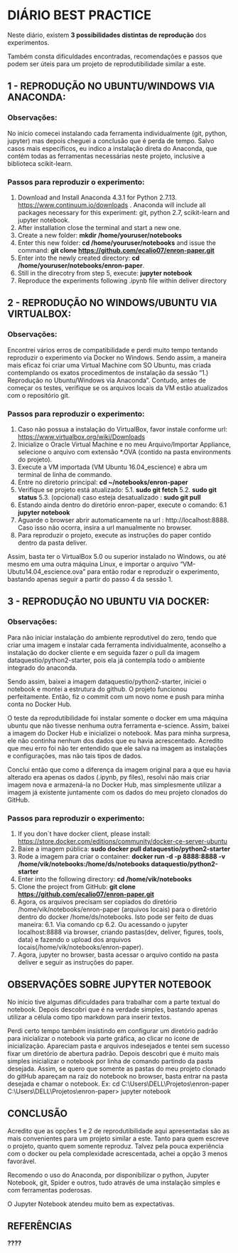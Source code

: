 
# DIÁRIO BEST PRACTICE
 
Neste diário, existem **3 possibilidades distintas de reprodução** dos experimentos.
 
Também consta dificuldades encontradas, recomendações e passos que podem ser úteis para um projeto de reprodutibilidade similar a este.


## 1 - REPRODUÇÃO NO UBUNTU/WINDOWS VIA ANACONDA:
 
### Observações:
No início comecei instalando cada ferramenta individualmente (git, python, jupyter) mas depois cheguei a conclusão que é perda de tempo. Salvo casos mais específicos, eu  indico a instalação direta do Anaconda, que contém todas as ferramentas necessárias neste projeto, inclusive a biblioteca scikit-learn. 
 
### Passos para reproduzir o experimento:
1. Download and Install Anaconda 4.3.1 for Python 2.7.13. https://www.continuum.io/downloads . Anaconda will include all packages necessary for this experiment: git, python 2.7, scikit-learn and jupyter notebook.
2. After installation close the terminal and start a new one.
3. Create a new folder: **mkdir /home/youruser/notebooks**
4. Enter this new folder: **cd /home/youruser/notebooks** and issue the command: 
**git clone https://github.com/ecalio07/enron-paper.git**
5. Enter into the newly created directory: **cd /home/youruser/notebooks/enron-paper**.
6. Still in the direcotry from step 5, execute: **jupyter notebook**
7. Reproduce the experiments following .ipynb file within deliver directory

## 2 - REPRODUÇÃO NO WINDOWS/UBUNTU VIA VIRTUALBOX:
 
### Observações:
Encontrei vários erros de compatibilidade e perdi muito tempo tentando reproduzir o experimento via Docker no Windows. Sendo assim, a maneira mais eficaz foi criar uma Virtual Machine com SO Ubuntu, mas criada contemplando os exatos procedimentos de instalação da sessão “1.) Reprodução no Ubuntu/Windows via Anaconda”. Contudo, antes de começar os testes, verifique se os arquivos locais da VM estão atualizados com o repositório git.
 
### Passos para reproduzir o experimento:
1. Caso não possua a instalação do VirtualBox, favor instale conforme url:
https://www.virtualbox.org/wiki/Downloads
2. Inicialize o Oracle Virtual Machine e no meu Arquivo/Importar Appliance, selecione o arquivo com extensão *.OVA (contido na pasta environments do projeto).
3. Execute a VM importada (VM Ubuntu 16.04_escience) e abra um terminal de linha de commando.
4. Entre no diretorio principal: **cd ~/notebooks/enron-paper**
5. Verifique se projeto está atualizado:
5.1. **sudo git fetch**
5.2. **sudo git status**
5.3. (opcional) caso esteja desatualizado : **sudo git pull**
6. Estando ainda dentro do diretório enron-paper, execute o comando:
6.1 **jupyter notebook**
7. Aguarde o browser abrir automaticamente na url : http://localhost:8888. Caso isso não ocorra, insira a url manualmente no browser.
8. Para reproduzir o projeto, execute as instruções do paper contido dentro da pasta deliver.
 
Assim, basta ter o VirtualBox 5.0 ou superior instalado no Windows, ou até mesmo em uma outra máquina Linux, e importar o arquivo “VM-Ubutu14.04_escience.ova” para então rodar e reproduzir o experimento, bastando apenas seguir a partir do passo 4 da sessão 1.

## 3 - REPRODUÇÃO NO UBUNTU VIA DOCKER:
 
### Observações:
Para não iniciar instalação do ambiente reprodutível do zero, tendo que criar uma imagem e instalar cada ferramenta individualmente, aconselho a instalação do docker cliente e em seguida fazer o pull da imagem dataquestio/python2-starter, pois ela já contempla todo o ambiente integrado do anaconda. 
 
Sendo assim, baixei a imagem dataquestio/python2-starter, iniciei o notebook e montei a estrutura do github. O projeto funcionou perfeitamente. Então, fiz o commit com um novo nome e push para minha conta no Docker Hub.
 
O teste da reprodutibilidade foi instalar somente o docker em uma máquina ubuntu que não tivesse nenhuma outra ferramenta e-science. Assim, baixei a imagem do Docker Hub e inicializei o notebook. Mas para minha surpresa, ele não continha nenhum dos dados que eu havia acrescentado. Acredito que meu erro foi não ter entendido que ele salva na imagem as instalações e configurações, mas não tais tipos de dados.
 
Conclui então que como a diferença da imagem original para a que eu havia alterado era apenas os dados (.ipynb, py files), resolvi não mais criar imagem nova e armazená-la no Docker Hub, mas simplesmente utilizar a imagem já existente juntamente com os dados do meu projeto clonados do GitHub. 
 
### Passos para reproduzir o experimento:
1. If you don´t have docker client, please install:
https://store.docker.com/editions/community/docker-ce-server-ubuntu
2. Baixe a imagem pública: **sudo docker pull dataquestio/python2-starter**
3. Rode a imagem para criar o container: **docker run -d -p 8888:8888 -v /home/vik/notebooks:/home/ds/notebooks dataquestio/python2-starter**
4. Enter into the following directory: **cd /home/vik/notebooks**
5. Clone the project from GitHub: **git clone https://github.com/ecalio07/enron-paper.git**
6. Agora, os arquivos precisam ser copiados do diretório /home/vik/notebooks/enron-paper (arquivos locais) para o diretório dentro do docker /home/ds/notebooks. Isto pode ser feito de duas maneira:
6.1. Via comando cp
6.2. Ou acessando o jupyter localhost:8888 via browser, criando pastas(dev, deliver, figures, tools, data) e fazendo o upload dos arquivos locais(/home/vik/notebooks/enron-paper).
7. Agora, jupyter no browser, basta acessar o arquivo contido na pasta deliver e seguir as instruções do paper.


## OBSERVAÇÕES SOBRE JUPYTER NOTEBOOK
 
No início tive algumas dificuldades para trabalhar com a parte textual do notebook. Depois descobri que é na verdade simples, bastando apenas utilizar a célula como tipo markdown para inserir textos.
 
Perdi certo tempo também insistindo em configurar um diretório padrão para inicializar o notebook via parte gráfica, ao clicar no ícone de inicialização. Apareciam pasta e arquivos indesejados e tentei sem sucesso fixar um diretório de abertura padrão. Depois descobri que é muito mais simples inicializar o notebook por linha de comando partindo da pasta desejada. Assim, se quero que somente as pastas do meu projeto clonado do gitHub apareçam na raiz do notebook no browser, basta entrar na pasta desejada e chamar o notebook. Ex:
cd C:\Users\DELL\Projetos\enron-paper
C:\Users\DELL\Projetos\enron-paper> jupyter notebook


 
## CONCLUSÃO 
 
Acredito que as opções 1 e 2 de reprodutibilidade aqui apresentadas são as mais convenientes para um projeto similar a este. Tanto para quem escreve o projeto, quanto quem somente reproduz. Talvez pela pouca experiência com o docker ou pela complexidade acrescentada, achei a opção 3 menos favorável.
 
Recomendo o uso do Anaconda, por disponibilizar o python, Jupyter Notebook, git, Spider e outros, tudo através de uma instalação simples e com ferramentas poderosas.
 
O Jupyter Notebook atendeu muito bem as expectativas.


## REFERÊNCIAS
**????**



